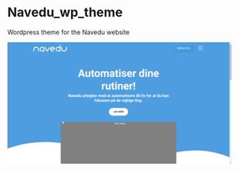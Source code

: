 # Navedu_wp_theme
Wordpress theme for the Navedu website

![Screenshot](https://raw.githubusercontent.com/Navedu/Navedu_wp_theme/main/Screenshot.png?token=GHSAT0AAAAAABTHWOZZJ5QCVA3ZPW4L3UBOYSOEAPQ)

